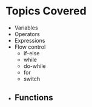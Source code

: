 # Topics Covered 
- Variables
- Operators
- Expressions
- Flow control
  - if-else
  - while
  - do-while
  - for
  - switch
- Functions
  - 
